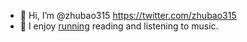 - 👋 Hi, I’m @zhubao315 https://twitter.com/zhubao315
- 👀 I enjoy [running](https://zhubao315.github.io/running/) reading and listening to music.
